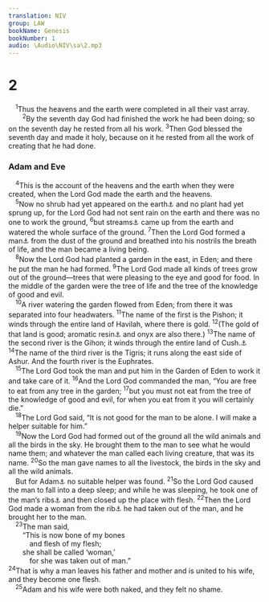 ```yaml
---
translation: NIV
group: LAW
bookName: Genesis 
bookNumber: 1
audio: \Audio\NIV\sa\2.mp3
---
```


<div class="title"><h1>2</h1></div>
<span class="verse sa_2_1"> <sup>1</sup>Thus the heavens and the earth were completed in all their vast array. <br/></span>
<span class="verse sa_2_2">  <sup>2</sup>By the seventh day God had finished the work he had been doing; so on the seventh day he rested from all his work. </span>
<span class="verse sa_2_3"><sup>3</sup>Then God blessed the seventh day and made it holy, because on it he rested from all the work of creating that he had done. <br/></span>
<div class="title"><h3>Adam and Eve </h3></div>
<span class="verse sa_2_4"> <sup>4</sup>This is the account of the heavens and the earth when they were created, when the Lord God made the earth and the heavens. <br/></span>
<span class="verse sa_2_5"> <sup>5</sup>Now no shrub had yet appeared on the earth<a data-toggle="tooltip" data-placement="bottom" title="Or land ; also in verse 6">⚓</a> and no plant had yet sprung up, for the Lord God had not sent rain on the earth and there was no one to work the ground, </span>
<span class="verse sa_2_6"><sup>6</sup>but streams<a data-toggle="tooltip" data-placement="bottom" title="Or mist">⚓</a> came up from the earth and watered the whole surface of the ground. </span>
<span class="verse sa_2_7"><sup>7</sup>Then the Lord God formed a man<a data-toggle="tooltip" data-placement="bottom" title="The Hebrew for man (adam) sounds like and may be related to the Hebrew for ground (adamah) ; it is also the name Adam (see verse 20).">⚓</a> from the dust of the ground and breathed into his nostrils the breath of life, and the man became a living being. <br/></span>
<span class="verse sa_2_8"> <sup>8</sup>Now the Lord God had planted a garden in the east, in Eden; and there he put the man he had formed. </span>
<span class="verse sa_2_9"><sup>9</sup>The Lord God made all kinds of trees grow out of the ground—trees that were pleasing to the eye and good for food. In the middle of the garden were the tree of life and the tree of the knowledge of good and evil. <br/></span>
<span class="verse sa_2_10"> <sup>10</sup>A river watering the garden flowed from Eden; from there it was separated into four headwaters. </span>
<span class="verse sa_2_11"><sup>11</sup>The name of the first is the Pishon; it winds through the entire land of Havilah, where there is gold. </span>
<span class="verse sa_2_12"><sup>12</sup>(The gold of that land is good; aromatic resin<a data-toggle="tooltip" data-placement="bottom" title="Or good ; pearls">⚓</a> and onyx are also there.) </span>
<span class="verse sa_2_13"><sup>13</sup>The name of the second river is the Gihon; it winds through the entire land of Cush.<a data-toggle="tooltip" data-placement="bottom" title="Possibly southeast Mesopotamia">⚓</a></span>
<span class="verse sa_2_14"><sup>14</sup>The name of the third river is the Tigris; it runs along the east side of Ashur. And the fourth river is the Euphrates. <br/></span>
<span class="verse sa_2_15"> <sup>15</sup>The Lord God took the man and put him in the Garden of Eden to work it and take care of it. </span>
<span class="verse sa_2_16"><sup>16</sup>And the Lord God commanded the man, “You are free to eat from any tree in the garden; </span>
<span class="verse sa_2_17"><sup>17</sup>but you must not eat from the tree of the knowledge of good and evil, for when you eat from it you will certainly die.” <br/></span>
<span class="verse sa_2_18"> <sup>18</sup>The Lord God said, “It is not good for the man to be alone. I will make a helper suitable for him.” <br/></span>
<span class="verse sa_2_19"> <sup>19</sup>Now the Lord God had formed out of the ground all the wild animals and all the birds in the sky. He brought them to the man to see what he would name them; and whatever the man called each living creature, that was its name. </span>
<span class="verse sa_2_20"><sup>20</sup>So the man gave names to all the livestock, the birds in the sky and all the wild animals. <br/> But for Adam<a data-toggle="tooltip" data-placement="bottom" title="Or the man">⚓</a> no suitable helper was found. </span>
<span class="verse sa_2_21"><sup>21</sup>So the Lord God caused the man to fall into a deep sleep; and while he was sleeping, he took one of the man’s ribs<a data-toggle="tooltip" data-placement="bottom" title="Or took part of the man’s side">⚓</a> and then closed up the place with flesh. </span>
<span class="verse sa_2_22"><sup>22</sup>Then the Lord God made a woman from the rib<a data-toggle="tooltip" data-placement="bottom" title="Or part">⚓</a> he had taken out of the man, and he brought her to the man. <br/></span>
<span class="verse sa_2_23"> <sup>23</sup>The man said, <br/>  “This is now bone of my bones <br/>   and flesh of my flesh; <br/>  she shall be called ‘woman,’ <br/>   for she was taken out of man.” <br/></span>
<span class="verse sa_2_24"><sup>24</sup>That is why a man leaves his father and mother and is united to his wife, and they become one flesh. <br/></span>
<span class="verse sa_2_25"> <sup>25</sup>Adam and his wife were both naked, and they felt no shame. <br/></span>
